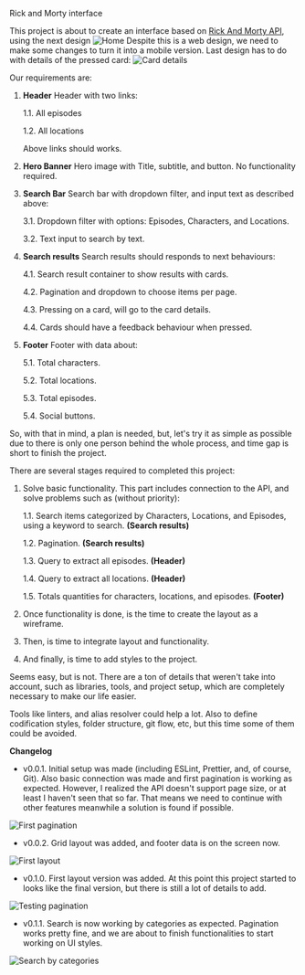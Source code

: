 Rick and Morty interface

This project is about to create an interface based on [Rick And Morty API](https://rickandmortyapi.com/), using the next design
![Home](https://i.ibb.co/3fwSqJW/home.png)
Despite this is a web design, we need to make some changes to turn it into a mobile version.
Last design has to do with details of the pressed card:
![Card details](https://i.ibb.co/PhNhbbt/profile.png)

Our requirements are:

 1. **Header**
	Header with two links:
	
	1.1. All episodes
		
	1.2. All locations
		
	Above links should works.
 2. **Hero Banner**
	 Hero image with Title, subtitle, and button. No functionality required.
 3. **Search Bar**
	 Search bar with dropdown filter, and input text as described above:
	 
	 3.1. Dropdown filter with options: Episodes, Characters, and Locations.
	 
	 3.2. Text input to search by text.
	 
 4. **Search results**
	 Search results should responds to next behaviours:
	 
	 4.1. Search result container to show results with cards.
	 
	 4.2. Pagination and dropdown to choose items per page.
	 
	 4.3. Pressing on a card, will go to the card details.
	 
	 4.4. Cards should have a feedback behaviour when pressed.
	 
5. **Footer**
	Footer with data about:
	
	5.1. Total characters.
	
	5.2. Total locations.
	
	5.3. Total episodes.
	
	5.4. Social buttons.
	

So, with that in mind, a plan is needed, but, let's try it as simple as possible due to there is only one person behind the whole process, and time gap is short to finish the project.

There are several stages required to completed this project:

 1. Solve basic functionality.
	 This part includes connection to the API, and solve problems such as (without priority):
	 
	 1.1. Search items categorized by Characters, Locations, and Episodes, using a keyword to search. **(Search results)**
	 
	 1.2. Pagination. **(Search results)**
	 
	 1.3. Query to extract all episodes. **(Header)**
	 
	 1.4. Query to extract all locations. **(Header)**
	 
	 1.5. Totals quantities for characters, locations, and episodes. **(Footer)**
	 
 2. Once functionality is done, is the time to create the layout as a wireframe.
 3. Then, is time to integrate layout and functionality.
 4. And finally, is time to add styles to the project.

Seems easy, but is not. There are a ton of details that weren't take into account, such as libraries, tools, and project setup, which are completely necessary to make our life easier.

Tools like linters, and alias resolver could help a lot. Also to define codification styles, folder structure, git flow, etc, but this time some of them could be avoided.

**Changelog**

 - v0.0.1. Initial setup was made (including ESLint, Prettier, and, of course, Git). Also basic connection was made and first pagination is working as expected. However, I realized the API doesn't support page size, or at least I haven't seen that so far. That means we need to continue with other features meanwhile a solution is found if possible.

![First pagination](https://i.ibb.co/wcLL5yT/firstloadandpagination.gif)
 
 - v0.0.2. Grid layout was added, and footer data is on the screen now.

![First layout](https://i.ibb.co/Y8kN9bP/footer-data.png)
 
 - v0.1.0. First layout version was added. At this point this project started to looks like the final version, but there is still a lot of details to add.

![Testing pagination](https://i.ibb.co/LP4G0V8/basiclayout.png)

 - v0.1.1. Search is now working by categories as expected. Pagination works pretty fine, and we are about to finish functionalities to start working on UI styles.

![Search by categories](https://i.ibb.co/x7H4fZW/search-by-categories.gif)
